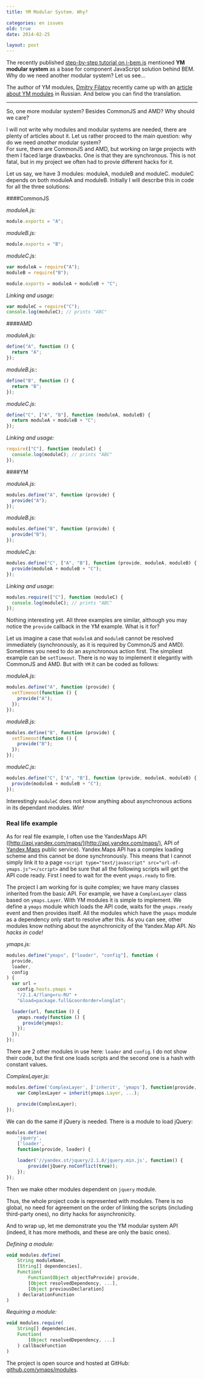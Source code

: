 ```yaml
---
title: YM Modular System. Why?

categories: en issues
old: true
date: 2014-02-25

layout: post
---
```


The recently published [step-by-step tutorial on
i-bem.js](http://bem.info/tutorials/articles/bem-js-tutorial/) mentioned **YM
modular system** as a base for component JavaScript solution behind BEM. Why do
we need another modular system? Let us see...
<excerpt/>

The author of YM modules, [Dmitry Filatov](https://github.com/dfilatov) recently
came up with an [article about YM modules](http://habrahabr.ru/post/213627/) in
Russian. And below you can find the translation.

<hr/>

So, one more modular system? Besides CommonJS and AMD? Why should we care?

I will not write why modules and modular systems are needed, there are plenty of
articles about it. Let us rather proceed to the main question: why do we need
_another_ modular system?<br/>
For sure, there are CommonJS and AMD, but working on large projects with them I faced
large drawbacks. One is that they are synchronous. This is not fatal, but in my
project we often had to provie different hacks for it.

Let us say, we have 3 modules: moduleA, moduleB and moduleC. moduleC depends on
both moduleA and moduleB. Initially I will describe this in code for all the
three solutions:

####CommonJS

_moduleA.js:_

```js
module.exports = "A";
```

_moduleB.js:_

```js
module.exports = "B";
```

_moduleC.js:_

```js
var moduleA = require("A");
moduleB = require("B");

module.exports = moduleA + moduleB + "C";
```

_Linking and usage:_

```js
var moduleC = require("C");
console.log(moduleC); // prints "ABC"
```

####AMD

_moduleA.js:_

```js
define("A", function () {
  return "A";
});
```

_moduleB.js:_:

```js
define("B", function () {
  return "B";
});
```

_moduleC.js:_

```js
define("С", ["A", "B"], function (moduleA, moduleB) {
  return moduleA + moduleB + "C";
});
```

_Linking and usage:_

```js
require(["С"], function (moduleC) {
  console.log(moduleC); // prints "ABC"
});
```

####YM

_moduleA.js:_

```js
modules.define("A", function (provide) {
  provide("A");
});
```

_moduleB.js:_

```js
modules.define("B", function (provide) {
  provide("B");
});
```

_moduleC.js:_

```js
modules.define("C", ["A", "B"], function (provide, moduleA, moduleB) {
  provide(moduleA + moduleB + "C");
});
```

_Linking and usage:_

```js
modules.require(["С"], function (moduleC) {
  console.log(moduleC); // prints "ABC"
});
```

Nothing interesting yet. All three examples are similar, although you may
notice the `provide` callback in the YM example. What is it for?

Let us imagine a case that `moduleA` and `moduleB` cannot be resolved immediately
(synchronously, as it is required by CommonJS and AMD). Sometimes you need to
do an asynchronous action first. The simpliest example can be `setTimeout`.
There is no way to implement it elegantly with CommonJS and AMD.
But with `YM` it can be coded as follows:

_moduleA.js:_

```js
modules.define("A", function (provide) {
  setTimeout(function () {
    provide("A");
  });
});
```

_moduleB.js:_

```js
modules.define("B", function (provide) {
  setTimeout(function () {
    provide("B");
  });
});
```

_moduleC.js:_

```js
modules.define("C", ["A", "B"], function (provide, moduleA, moduleB) {
  provide(moduleA + moduleB + "C");
});
```

Interestingly `moduleC` does not know anything about asynchronous actions in
its dependant modules. _Win!_

### Real life example

As for real file example, I often use the YandexMaps API
([http://api.yandex.com/maps/](http://api.yandex.com/maps/), API of
[Yandex.Maps](http://maps.yandex.com/)
public service). Yandex.Maps API has a complex loading scheme and this cannot be
done synchronously. This means that I cannot simply link it to a page
`<script type="text/javascript" src="url-of-ymaps.js"></script>` and be sure that
all the following scripts will get the API code ready. First I need to wait for
the event `ymaps.ready` to fire.

The project I am working for is quite complex; we have many classes inherited
from the basic API. For example, we have a `ComplexLayer` class based on `ymaps.Layer`.
With YM modules it is simple to implement. We define a `ymaps` module which loads
the API code, waits for the `ymaps.ready` event and then provides itself. All
the modules which have the `ymaps` module as a dependency only start to resolve
after this. As you can see, other modules know nothing about the asynchronicity of the
Yandex.Map API. _No hacks in code!_

_ymaps.js:_

```js
modules.define("ymaps", ["loader", "config"], function (
  provide,
  loader,
  config
) {
  var url =
    config.hosts.ymaps +
    "/2.1.4/?lang=ru-RU" +
    "&load=package.full&coordorder=longlat";

  loader(url, function () {
    ymaps.ready(function () {
      provide(ymaps);
    });
  });
});
```

There are 2 other modules in use here: `loader` and `config`. I do not show
their code, but the first one loads scripts and the second one is a hash with
constant values.

_ComplexLayer.js:_

```js
modules.define('ComplexLayer', ['inherit', 'ymaps'], function(provide, inherit, ymaps) {
    var ComplexLayer = inherit(ymaps.Layer, ...);

    provide(ComplexLayer);
});
```

We can do the same if jQuery is needed. There is a module to load jQuery:

```js
modules.define(
    'jquery',
    ['loader',
    function(provide, loader) {

    loader('//yandex.st/jquery/2.1.0/jquery.min.js', function() {
        provide(jQuery.noConflict(true));
    });
});
```

Then we make other modules dependent on `jquery` module.

Thus, the whole project code is represented with modules. There is no global, no
need for agreement on the order of linking the scripts (including third-party ones),
no dirty hacks for asynchronicity.

And to wrap up, let me demonstrate you the YM modular system API (indeed, it has more
methods, and these are only the basic ones).

_Defining a module:_

```js
void modules.define(
    String moduleName,
    [String[] dependencies],
    Function(
        Function(Object objectToProvide) provide,
        [Object resolvedDependency, ...],
        [Object previousDeclaration]
    ) declarationFunction
)
```

_Requiring a module:_

```js
void modules.require(
    String[] dependencies,
    Function(
        [Object resolvedDependency, ...]
    ) callbackFunction
)
```

The project is open source and hosted at GitHub:
[github.com/ymaps/modules](https://github.com/ymaps/modules).
